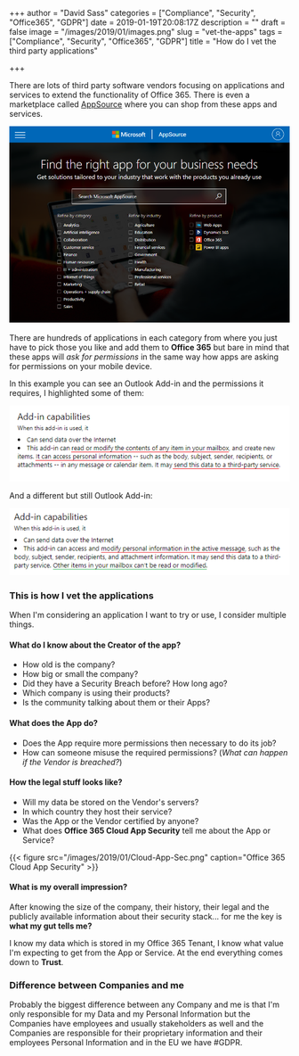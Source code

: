 +++
author = "David Sass"
categories = ["Compliance", "Security", "Office365", "GDPR"]
date = 2019-01-19T20:08:17Z
description = ""
draft = false
image = "/images/2019/01/images.png"
slug = "vet-the-apps"
tags = ["Compliance", "Security", "Office365", "GDPR"]
title = "How do I vet the third party applications"

+++


There are lots of third party software vendors focusing on applications and services to extend the functionality of Office 365. There is even a marketplace called [AppSource](https://appsource.microsoft.com/) where you can shop from these apps and services.

![AppSource](/content/images/2019/01/AppSource.png)

There are hundreds of applications in each category from where you just have to pick those you like and add them to **Office 365** but bare in mind that these apps will *ask for permissions* in the same way how apps are asking for permissions on your mobile device.

In this example you can see an Outlook Add-in and the permissions it requires, I highlighted some of them:

![add-in-permissions](/content/images/2019/01/add-in-permissions.png)

And a different but still Outlook Add-in:

![add-in-permissions-2](/content/images/2019/01/add-in-permissions-2.png)

### This is how I vet the applications

When I'm considering an application I want to try or use, I consider multiple things.

#### What do I know about the Creator of the app?

- How old is the company?
- How big or small the company? 
- Did they have a Security Breach before? How long ago?
- Which company is using their products?
- Is the community talking about them or their Apps?

#### What does the App do?

- Does the App require more permissions then necessary to do its job?
- How can someone misuse the required permissions? (*What can happen if the Vendor is breached?*)

#### How the legal stuff looks like?

- Will my data be stored on the Vendor's servers?
- In which country they host their service?
- Was the App or the Vendor certified by anyone?
- What does **Office 365 Cloud App Security** tell me about the App or Service?

{{< figure src="/images/2019/01/Cloud-App-Sec.png" caption="Office 365 Cloud App Security" >}}

#### What is my overall impression?

After knowing the size of the company, their history, their legal and the publicly available information about their security stack... for me the key is **what my gut tells me?**

I know my data which is stored in my Office 365 Tenant, I know what value I'm expecting to get from the App or Service. At the end everything comes down to **Trust**.

### Difference between Companies and me

Probably the biggest difference between any Company and me is that I'm only responsible for  my Data and my Personal Information but the Companies have employees and usually stakeholders as well and the Companies are responsible for their proprietary information  and their employees Personal Information and in the EU we have #GDPR.
